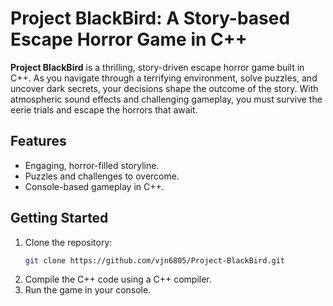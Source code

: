 # Project BlackBird: A Story-based Escape Horror Game in C++

**Project BlackBird** is a thrilling, story-driven escape horror game built in C++. As you navigate through a terrifying environment, solve puzzles, and uncover dark secrets, your decisions shape the outcome of the story. With atmospheric sound effects and challenging gameplay, you must survive the eerie trials and escape the horrors that await.

## Features
- Engaging, horror-filled storyline.
- Puzzles and challenges to overcome.
- Console-based gameplay in C++.

## Getting Started

1. Clone the repository:
   ```bash
   git clone https://github.com/vjn6805/Project-BlackBird.git
2. Compile the C++ code using a C++ compiler.
3. Run the game in your console.
